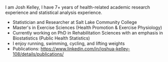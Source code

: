 <!--
### Hi there 👋
--> 

I am Josh Kelley, I have 7+ years of health-related academic research experience and statistical analysis experience. 

<!--
**joshkell/joshkell** is a ✨ _special_ ✨ repository because its `README.md` (this file) appears on your GitHub profile.

Here are some ideas to get you started:

- 🔭 I’m currently working on ...
- 🌱 I’m currently learning ...
- 👯 I’m looking to collaborate on ...
- 🤔 I’m looking for help with ...
- 💬 Ask me about ...
- 📫 How to reach me: ...
- 😄 Pronouns: ...
- ⚡ Fun fact: ...
-->

- Statistician and Researcher at Salt Lake Community College
- Master's in Exercise Sciences (Health Promotion & Exercise Physiology)
- Currently working on PhD in Rehabilitation Sciences with an emphasis in Biostatistics (Public Health Statistics)
- I enjoy running, swimming, cycling, and lifting weights
- Publications: https://www.linkedin.com/in/joshua-kelley-108/details/publications/
